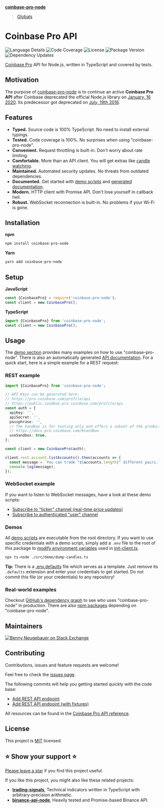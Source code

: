 **[coinbase-pro-node](README.md)**

> [Globals](globals.md)

# Coinbase Pro API

![Language Details](https://img.shields.io/github/languages/top/bennycode/coinbase-pro-node) ![Code Coverage](https://img.shields.io/codecov/c/github/bennycode/coinbase-pro-node/main) ![License](https://img.shields.io/npm/l/coinbase-pro-node.svg) ![Package Version](https://img.shields.io/npm/v/coinbase-pro-node.svg) ![Dependency Updates](https://img.shields.io/david/bennycode/coinbase-pro-node.svg)

[Coinbase Pro][1] API for Node.js, written in TypeScript and covered by tests.

## Motivation

The purpose of [coinbase-pro-node][5] is to continue an active **Coinbase Pro API** after Coinbase deprecated the official Node.js library on [January, 16 2020](https://github.com/coinbase/coinbase-node/issues/140#issuecomment-574990136). Its predecessor got deprecated on [July, 19th 2016](https://github.com/coinbase/coinbase-exchange-node/commit/b8347efdb4e2589367c1395b646d283c9c391681).

## Features

- **Typed.** Source code is 100% TypeScript. No need to install external typings.
- **Tested.** Code coverage is 100%. No surprises when using "coinbase-pro-node".
- **Convenient.** Request throttling is built-in. Don't worry about rate limiting.
- **Comfortable.** More than an API client. You will get extras like [candle watching](https://github.com/bennycode/coinbase-pro-node/blob/main/src/demo/rest-watch-candles.ts).
- **Maintained.** Automated security updates. No threats from outdated dependencies.
- **Documented.** Get started with [demo scripts][3] and [generated documentation][4].
- **Modern.** HTTP client with Promise API. Don't lose yourself in callback hell.
- **Robust.** WebSocket reconnection is built-in. No problems if your Wi-Fi is gone.

## Installation

**npm**

```bash
npm install coinbase-pro-node
```

**Yarn**

```bash
yarn add coinbase-pro-node
```

## Setup

**JavaScript**

```javascript
const {CoinbasePro} = require('coinbase-pro-node');
const client = new CoinbasePro();
```

**TypeScript**

```typescript
import {CoinbasePro} from 'coinbase-pro-node';
const client = new CoinbasePro();
```

## Usage

The [demo section][3] provides many examples on how to use "coinbase-pro-node". There is also an automatically generated [API documentation][4]. For a quick start, here is a simple example for a REST request:

### REST example

```typescript
import {CoinbasePro} from 'coinbase-pro-node';

// API Keys can be generated here:
// https://pro.coinbase.com/profile/api
// https://public.sandbox.pro.coinbase.com/profile/api
const auth = {
  apiKey: '',
  apiSecret: '',
  passphrase: '',
  // The Sandbox is for testing only and offers a subset of the products/assets:
  // https://docs.pro.coinbase.com/#sandbox
  useSandbox: true,
};

const client = new CoinbasePro(auth);

client.rest.account.listAccounts().then(accounts => {
  const message = `You can trade "${accounts.length}" different pairs.`;
  console.log(message);
});
```

### WebSocket example

If you want to listen to WebSocket messages, have a look at these demo scripts:

- [Subscribe to "ticker" channel (real-time price updates)](https://github.com/bennycode/coinbase-pro-node/blob/main/src/demo/websocket-ticker.ts)
- [Subscribe to authenticated "user" channel](https://github.com/bennycode/coinbase-pro-node/blob/main/src/demo/websocket-user.ts)

### Demos

All [demo scripts][3] are executable from the root directory. If you want to use specific credentials with a demo script, simply add a `.env` file to the root of this package to [modify environment variables](https://github.com/motdotla/dotenv/tree/v8.2.0#usage) used in [init-client.ts](https://github.com/bennyn/coinbase-pro-node/blob/main/src/demo/init-client.ts).

```bash
npx ts-node ./src/demo/dump-candles.ts
```

**Tip:** There is a [.env.defaults](https://github.com/bennycode/coinbase-pro-node/blob/main/.env.defaults) file which serves as a template. Just remove its `.defaults` extension and enter your credentials to get started. Do not commit this file (or your credentials) to any repository!

### Real-world examples

Checkout [GitHub's dependency graph][6] to see who uses "coinbase-pro-node" in production. There are also [npm packages][7] depending on "coinbase-pro-node".

## Maintainers

[![Benny Neugebauer on Stack Exchange][stack_exchange_bennyn_badge]][stack_exchange_bennyn_url]

## Contributing

Contributions, issues and feature requests are welcome!

Feel free to check the [issues page](https://github.com/bennycode/coinbase-pro-node/issues).

The following commits will help you getting started quickly with the code base:

- [Add REST API endpoint](https://github.com/bennycode/coinbase-pro-node/commit/9920c2f4343985c349b68e2a47d7fe2c42e23e34)
- [Add REST API endpoint (with fixtures)](https://github.com/bennycode/coinbase-pro-node/commit/8a150fecb7d32b7b7cd39a8109985f665aaee26e)

All resources can be found in the [Coinbase Pro API reference][2].

## License

This project is [MIT](./LICENSE) licensed.

## ⭐️ Show your support ⭐️

[Please leave a star](https://github.com/bennycode/coinbase-pro-node/stargazers) if you find this project useful.

If you like this project, you might also like these related projects:

- [**trading-signals**](https://github.com/bennycode/trading-signals), Technical indicators written in TypeScript with arbitrary-precision arithmetic.
- [**binance-api-node**](https://github.com/Ashlar/binance-api-node), Heavily tested and Promise-based Binance API.

[1]: https://pro.coinbase.com/
[2]: https://docs.pro.coinbase.com/
[3]: https://github.com/bennycode/coinbase-pro-node/tree/main/src/demo
[4]: https://bennycode.com/coinbase-pro-node
[5]: https://www.npmjs.com/package/coinbase-pro-node
[6]: https://github.com/bennycode/coinbase-pro-node/network/dependents
[7]: https://www.npmjs.com/browse/depended/coinbase-pro-node
[stack_exchange_bennyn_badge]: https://stackexchange.com/users/flair/203782.png?theme=default
[stack_exchange_bennyn_url]: https://stackexchange.com/users/203782/benny-neugebauer?tab=accounts
